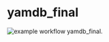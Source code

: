 # yamdb_final
![example workflow](https://github.com/Petro2561/yamdb_final/actions/workflows/main.yml/badge.svg)
yamdb_final.


